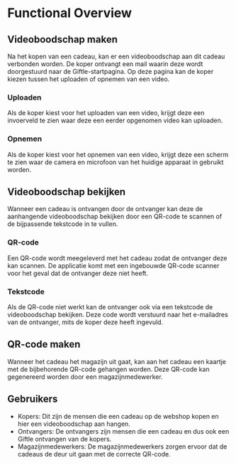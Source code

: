 # Functional Overview

## Videoboodschap maken

Na het kopen van een cadeau, kan er een videoboodschap aan dit cadeau verbonden worden. De koper ontvangt een mail waarin deze wordt doorgestuurd naar de Giftle-startpagina. Op deze pagina kan de koper kiezen tussen het uploaden of opnemen van een video.

### Uploaden

Als de koper kiest voor het uploaden van een video, krijgt deze een invoerveld te zien waar deze een eerder opgenomen video kan uploaden.

### Opnemen

Als de koper kiest voor het opnemen van een video, krijgt deze een scherm te zien waar de camera en microfoon van het huidige apparaat in gebruikt worden.

## Videoboodschap bekijken

Wanneer een cadeau is ontvangen door de ontvanger kan deze de aanhangende videoboodschap bekijken door een QR-code te scannen of de bijpassende tekstcode in te vullen.

### QR-code

Een QR-code wordt meegeleverd met het cadeau zodat de ontvanger deze kan scannen. De applicatie komt met een ingebouwde QR-code scanner voor het geval dat de ontvanger deze niet heeft.

### Tekstcode

Als de QR-code niet werkt kan de ontvanger ook via een tekstcode de videoboodschap bekijken. Deze code wordt verstuurd naar het e-mailadres van de ontvanger, mits de koper deze heeft ingevuld.

## QR-code maken

Wanneer het cadeau het magazijn uit gaat, kan aan het cadeau een kaartje met de bijbehorende QR-code gehangen worden. Deze QR-code kan gegenereerd worden door een magazijnmedewerker.

## Gebruikers

- Kopers: Dit zijn de mensen die een cadeau op de webshop kopen en hier een videoboodschap aan hangen.
- Ontvangers: De ontvangers zijn mensen die een cadeau en dus ook een Giftle ontvangen van de kopers.
- Magazijnmedewerkers: De magazijnmedewerkers zorgen ervoor dat de cadeaus de deur uit gaan met de correcte QR-code.

<!--
Oude tekst

Ten eerste moet het systeem makkelijk gekoppeld kunnen worden aan bestaande webshops. Bovendien moeten er vanuit de browser ook video's geüpload en opgenomen kunnen worden. Ook moeten de QR-codes, die van de plug-in afkomen, gescand kunnen worden en moeten video's bekeken kunnen worden.

Voor het ontwikkelen van het prototype is het belangrijk dat er video's, na een aankoop, opgenomen of geüpload kunnen worden op de website. Ook is het belangrijk dat deze video's teruggekeken kunnen worden door de ontvanger en dat deze video's geopend kunnen worden d.m.v. een QR-code of tekstcode. Tot slot moeten de magazijnmedewerkers, die het cadeau opsturen, de mogelijkheid hebben om deze video's te beheren zodat de correcte QR-code bij het correcte pakketje verpakt wordt.

De belangrijkste gebruikers zijn de koper en de ontvanger van het cadeau. Wegens COVID-19 is het samenkomen een stuk lastiger geworden, wat het sturen van een videoboodschap en het geven van een cadeau een stuk persoonlijker maakt.
-->
